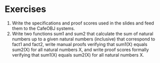# Exercises
1. Write the specifications and proof scores used in the slides and feed them to the CafeOBJ systems.
2. Write two functions sum1 and sum2 that calculate the sum of natural numbers up to a given natural numbers (inclusive) that correspond to fact1 and fact2, write manual proofs verifying that sum1(X) equals sum2(X) for all natural numbers X, and write proof scores formally verifying that sum1(X) equals sum2(X) for all natural numbers X.
